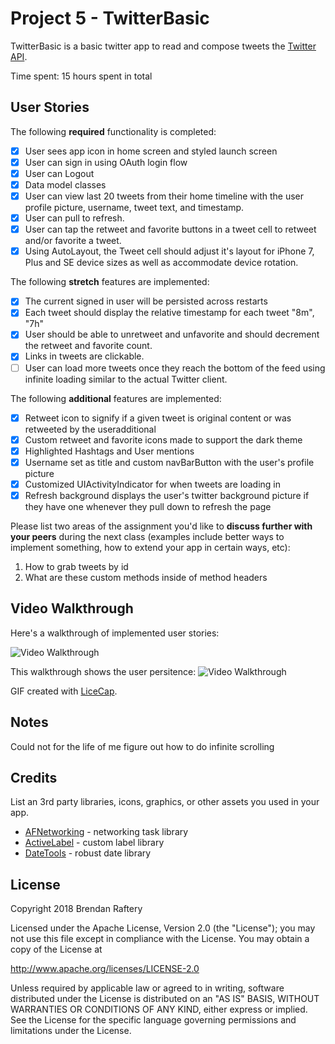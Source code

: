 # Project 5 - TwitterBasic

TwitterBasic is a basic twitter app to read and compose tweets the [Twitter API](https://apps.twitter.com/).

Time spent: 15 hours spent in total

## User Stories

The following **required** functionality is completed:

- [x] User sees app icon in home screen and styled launch screen
- [x] User can sign in using OAuth login flow
- [x] User can Logout
- [x] Data model classes
- [x] User can view last 20 tweets from their home timeline with the user profile picture, username, tweet text, and timestamp.
- [x] User can pull to refresh.
- [x] User can tap the retweet and favorite buttons in a tweet cell to retweet and/or favorite a tweet.
- [x] Using AutoLayout, the Tweet cell should adjust it's layout for iPhone 7, Plus and SE device sizes as well as accommodate device rotation.

The following **stretch** features are implemented:

- [x] The current signed in user will be persisted across restarts
- [x] Each tweet should display the relative timestamp for each tweet "8m", "7h"
- [x] User should be able to unretweet and unfavorite and should decrement the retweet and favorite count.
- [x] Links in tweets are clickable.
- [ ] User can load more tweets once they reach the bottom of the feed using infinite loading similar to the actual Twitter client.

The following **additional** features are implemented:

- [x] Retweet icon to signify if a given tweet is original content or was retweeted by the useradditional
- [x] Custom retweet and favorite icons made to support the dark theme
- [x] Highlighted Hashtags and User mentions
- [x] Username set as title and custom navBarButton with the user's profile picture
- [x] Customized UIActivityIndicator for when tweets are loading in
- [x] Refresh background displays the user's twitter background picture if they have one whenever they pull down to refresh the page

Please list two areas of the assignment you'd like to **discuss further with your peers** during the next class (examples include better ways to implement something, how to extend your app in certain ways, etc):

1. How to grab tweets by id
2. What are these custom methods inside of method headers

## Video Walkthrough

Here's a walkthrough of implemented user stories:

<img src='https://i.imgur.com/u1k0g94.gif' title='Video Walkthrough' width='' alt='Video Walkthrough' />

This walkthrough shows the user persitence:
<img src='https://i.imgur.com/rV8eMuS.gif' title='Video Walkthrough' width='' alt='Video Walkthrough' />

GIF created with [LiceCap](http://www.cockos.com/licecap/).

## Notes

Could not for the life of me figure out how to do infinite scrolling

## Credits

List an 3rd party libraries, icons, graphics, or other assets you used in your app.

- [AFNetworking](https://github.com/AFNetworking/AFNetworking) - networking task library
- [ActiveLabel](https://github.com/optonaut/ActiveLabel.swift) - custom label library
- [DateTools](https://github.com/MatthewYork/DateTools) - robust date library

## License

Copyright 2018 Brendan Raftery

Licensed under the Apache License, Version 2.0 (the "License");
you may not use this file except in compliance with the License.
You may obtain a copy of the License at

http://www.apache.org/licenses/LICENSE-2.0

Unless required by applicable law or agreed to in writing, software
distributed under the License is distributed on an "AS IS" BASIS,
WITHOUT WARRANTIES OR CONDITIONS OF ANY KIND, either express or implied.
See the License for the specific language governing permissions and
limitations under the License.
